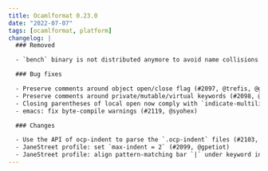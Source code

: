 ```yaml
---
title: Ocamlformat 0.23.0
date: "2022-07-07"
tags: [ocamlformat, platform]
changelog: |
  ### Removed

  - `bench` binary is not distributed anymore to avoid name collisions (#2104, @gpetiot)

  ### Bug fixes

  - Preserve comments around object open/close flag (#2097, @trefis, @gpetiot)
  - Preserve comments around private/mutable/virtual keywords (#2098, @trefis, @gpetiot)
  - Closing parentheses of local open now comply with `indicate-multiline-delimiters` (#2116, @gpetiot)
  - emacs: fix byte-compile warnings (#2119, @syohex)

  ### Changes

  - Use the API of ocp-indent to parse the `.ocp-indent` files (#2103, @gpetiot)
  - JaneStreet profile: set `max-indent = 2` (#2099, @gpetiot)
  - JaneStreet profile: align pattern-matching bar `|` under keyword instead of parenthesis (#2102, @gpetiot)
---
```


